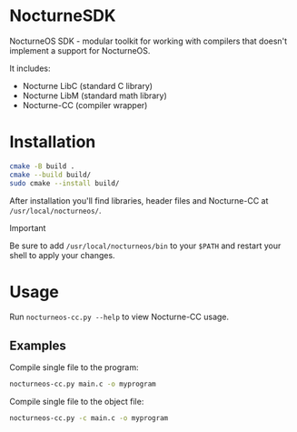 # NocturneSDK
NocturneOS SDK - modular toolkit for working with compilers that doesn't implement a support for NocturneOS.

It includes:
- Nocturne LibC (standard C library)
- Nocturne LibM (standard math library)
- Nocturne-CC (compiler wrapper)

# Installation
```bash
cmake -B build .
cmake --build build/
sudo cmake --install build/
```

After installation you'll find libraries, header files and Nocturne-CC at `/usr/local/nocturneos/`.

> [!IMPORTANT]
> Be sure to add `/usr/local/nocturneos/bin` to your `$PATH` and restart your shell to apply your changes.

# Usage
Run `nocturneos-cc.py --help` to view Nocturne-CC usage.

## Examples

Compile single file to the program:
```bash
nocturneos-cc.py main.c -o myprogram
```

Compile single file to the object file:
```bash
nocturneos-cc.py -c main.c -o myprogram
```
